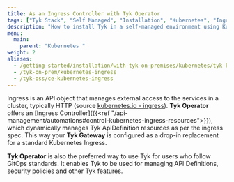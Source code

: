 ```yaml
---
title: As an Ingress Controller with Tyk Operator
tags: ["Tyk Stack", "Self Managed", "Installation", "Kubernetes", "Ingress", "Service Mesh", "Tyk Operator"]
description: "How to install Tyk in a self-managed environment using Kubernetes Ingress Controller with the Tyk Operator" 
menu:
  main:
    parent: "Kubernetes "
weight: 2
aliases:
  - /getting-started/installation/with-tyk-on-premises/kubernetes/tyk-kubernetes-ingress-controller/
  - /tyk-on-prem/kubernetes-ingress
  - /tyk-oss/ce-kubernetes-ingress
---
```


Ingress is an API object that manages external access to the services in a cluster, typically HTTP (source [kubernetes.io - ingress](https://kubernetes.io/docs/concepts/services-networking/ingress/)).
**Tyk Operator** offers an [Ingress Controller]({{<ref "/api-management/automations#control-kubernetes-ingress-resources">}}), which dynamically manages Tyk ApiDefinition resources as per the ingress spec. 
This way your **Tyk Gateway** is configured as a drop-in replacement for a standard Kubernetes Ingress. 

**Tyk Operator** is also the preferred way to use Tyk for users who follow GitOps standards. It enables Tyk to be used for managing API Definitions, security policies and other Tyk features.

